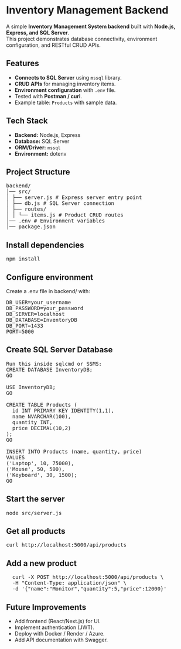 # Inventory Management Backend

A simple **Inventory Management System backend** built with **Node.js, Express, and SQL Server**.  
This project demonstrates database connectivity, environment configuration, and RESTful CRUD APIs.

##  Features  
- **Connects to SQL Server** using `mssql` library.  
- **CRUD APIs** for managing inventory items.  
- **Environment configuration** with `.env` file.  
- Tested with **Postman / curl**.  
- Example table: `Products` with sample data.  

## Tech Stack  
- **Backend:** Node.js, Express  
- **Database:** SQL Server  
- **ORM/Driver:** `mssql`  
- **Environment:** dotenv

## Project Structure  
<pre>
backend/
│── src/
│ ├── server.js # Express server entry point
│ ├── db.js # SQL Server connection
│ ├── routes/
│ │ └── items.js # Product CRUD routes
│── .env # Environment variables
│── package.json
</pre>

## Install dependencies
<pre>npm install</pre>

## Configure environment
Create a .env file in backend/ with:
<pre>
DB_USER=your_username
DB_PASSWORD=your_password
DB_SERVER=localhost
DB_DATABASE=InventoryDB
DB_PORT=1433
PORT=5000
</pre>

## Create SQL Server Database
<pre>
Run this inside sqlcmd or SSMS:
CREATE DATABASE InventoryDB;
GO

USE InventoryDB;
GO

CREATE TABLE Products (
  id INT PRIMARY KEY IDENTITY(1,1),
  name NVARCHAR(100),
  quantity INT,
  price DECIMAL(10,2)
);
GO

INSERT INTO Products (name, quantity, price)
VALUES
('Laptop', 10, 75000),
('Mouse', 50, 500),
('Keyboard', 30, 1500);
GO
</pre>

## Start the server
<pre>node src/server.js</pre>

## Get all products
<pre>curl http://localhost:5000/api/products</pre>

## Add a new product
<pre>
  curl -X POST http://localhost:5000/api/products \
  -H "Content-Type: application/json" \
  -d '{"name":"Monitor","quantity":5,"price":12000}'
</pre>

## Future Improvements
- Add frontend (React/Next.js) for UI.
- Implement authentication (JWT).
- Deploy with Docker / Render / Azure.
- Add API documentation with Swagger.



